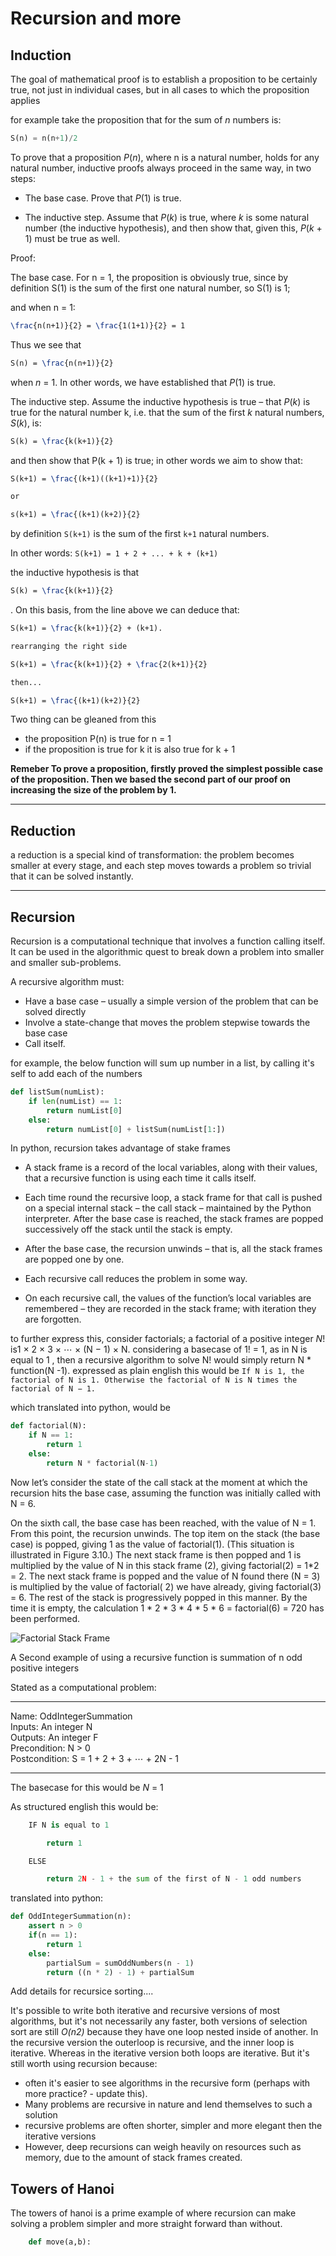 
# Recursion and more

## Induction

The goal of mathematical proof is to establish a proposition to be certainly true, not just in individual cases, but in all cases to which the proposition applies

for example take the proposition that for the sum of _n_ numbers is:

``` python
S(n) = n(n+1)/2
```

To prove that a proposition _P_(_n_), where n is a natural number, holds for any natural number, inductive proofs always proceed in the same way, in two steps:

- The base case. Prove that _P_(1) is true.

- The inductive step. Assume that _P_(_k_) is true, where _k_ is some natural number (the inductive hypothesis), and then show that, given this, _P_(_k_ + 1) must be true as well.

Proof:

The base case. For n = 1, the proposition is obviously true, since by definition S(1) is the sum of the first one natural number, so S(1) is 1;

and when n = 1:

```tex
\frac{n(n+1)}{2} = \frac{1(1+1)}{2} = 1
```

Thus we see that

```tex
S(n) = \frac{n(n+1)}{2}
```

when _n_ = 1. In other words, we have established that _P_(1) is true.

The inductive step. Assume the inductive hypothesis is true – that _P_(_k_) is true for the natural number k, i.e. that the sum of the first _k_ natural numbers, _S_(_k_), is:

```tex
S(k) = \frac{k(k+1)}{2}
```

and then show that P(k + 1) is true; in other words we aim to show that:

```tex
S(k+1) = \frac{(k+1)((k+1)+1)}{2}

or

s(k+1) = \frac{(k+1)(k+2)}{2}
```

by definition  ```S(k+1)``` is the sum of the first ```k+1``` natural numbers. 

In other words:
```S(k+1) = 1 + 2 + ... + k + (k+1)```

the  inductive hypothesis is that

```tex
S(k) = \frac{k(k+1)}{2}
```

 . On this basis, from the line above we can deduce that:

 ``` tex
S(k+1) = \frac{k(k+1)}{2} + (k+1).

rearranging the right side

S(k+1) = \frac{k(k+1)}{2} + \frac{2(k+1)}{2}

then...

S(k+1) = \frac{(k+1)(k+2)}{2}
 ```

Two thing can be gleaned from this

- the proposition P(n) is true for n = 1
- if the proposition is true for k it is also true for k + 1

**Remeber To prove a proposition, firstly proved the simplest possible case of the proposition. Then we based the second part of our proof on increasing the size of the problem by 1.**

---

## Reduction

a reduction is a special kind of transformation: the problem becomes smaller at every stage, and each step moves towards a problem so trivial that it can be solved instantly.

---

## Recursion

Recursion is a computational technique that involves a function calling itself. It can be used in the algorithmic quest to break down a problem into smaller and smaller sub-problems.

A recursive algorithm must:

- Have a base case – usually a simple version of the problem that can be solved directly
- Involve a state-change that moves the problem stepwise towards the base case
- Call itself.

for example, the below function will sum up number in a list, by calling it's self to add each of the numbers

```python
def listSum(numList):
    if len(numList) == 1:
        return numList[0]
    else:
        return numList[0] + listSum(numList[1:])
```

In python, recursion takes advantage of stake frames

- A stack frame is a record of the local variables, along with their values, that a recursive function is using each time it calls itself.

- Each time round the recursive loop, a stack frame for that call is pushed on a special internal stack – the call stack – maintained by the Python interpreter. After the base case is reached, the stack frames are popped successively off the stack until the stack is empty.

- After the base case, the recursion unwinds – that is, all the stack frames are popped one by one.

- Each recursive call reduces the problem in some way.

- On each recursive call, the values of the function’s local variables are remembered – they are recorded in the stack frame; with iteration they are forgotten.

to further express this, consider factorials; a factorial of a positive integer _N_! is1 × 2 × 3 × ⋯ × (N − 1) × N. considering a basecase of 1! = 1, as in N is equal to 1 , then a recursive algorithm to solve N! would simply return N * function(N -1). expressed as plain english this would be ```If N is 1, the factorial of N is 1. Otherwise the factorial of N is N times the factorial of N − 1.```

which translated into python, would be

```python
def factorial(N):
    if N == 1:
        return 1
    else:
        return N * factorial(N-1)
```
Now let’s consider the state of the call stack at the moment at which the recursion hits the base case, assuming the function was initially called with N = 6.

On the sixth call, the base case has been reached, with the value of N = 1. From this point, the recursion unwinds. The top item on the stack (the base case) is popped, giving 1 as the value of factorial(1). (This situation is illustrated in Figure 3.10.) The next stack frame is then popped and 1 is multiplied by the value of N in this stack frame (2), giving factorial(2) = 1*2 = 2. The next stack frame is popped and the value of N found there (N = 3) is multiplied by the value of factorial( 2) we have already, giving factorial(3) = 6. The rest of the stack is progressively popped in this manner. By the time it is empty, the calculation 1 * 2 * 3 * 4 * 5 * 6 = factorial(6) = 720 has been performed.

![Factorial Stack Frame](./images/FactorialStackFrame.png)

A Second example of using a  recursive function is summation of n odd positive integers

Stated as a computational problem:

---

Name: OddIntegerSummation  
Inputs: An integer N  
Outputs: An integer F  
Precondition: N > 0  
Postcondition: S = 1 + 2 + 3 + ⋯ + 2N - 1

---

The basecase for this would be _N_ = 1

As structured english this would be:

```python
    IF N is equal to 1

        return 1

    ELSE

        return 2N - 1 + the sum of the first of N - 1 odd numbers
```

translated into python:

```python
def OddIntegerSummation(n):
    assert n > 0
    if(n == 1):
        return 1
    else:
        partialSum = sumOddNumbers(n - 1)
        return ((n * 2) - 1) + partialSum
```

Add details for recursice sorting....

It's possible to write both iterative and recursive versions of most algorithms, but it's not necessarily any faster, both versions of selection sort are still _O(n2)_
because they have one loop nested inside of another. In the recursive version the outerloop is recursive, and the inner loop is iterative. Whereas in the iterative version both loops are iterative. But it's still worth using recursion because:

- often it's easier to see algorithms in the recursive form (perhaps with more practice? - update this).
- Many problems are recursive in nature and lend themselves to such a solution
- recursive problems are often shorter, simpler and more elegant then the iterative versions
- However, deep recursions can weigh heavily on resources such as memory, due to the amount of stack frames created.

## Towers of Hanoi

The towers of hanoi is a prime example of where recursion can make solving a problem simpler and more straight forward than without. 

```python
    def move(a,b):

```